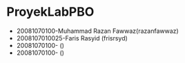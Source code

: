 # ProyekLabPBO 
- 20081070100-Muhammad Razan Fawwaz(razanfawwaz)
- 2008107010025-Faris Rasyid (frisrsyd)
- 20081070100- ()
- 20081070100- ()
